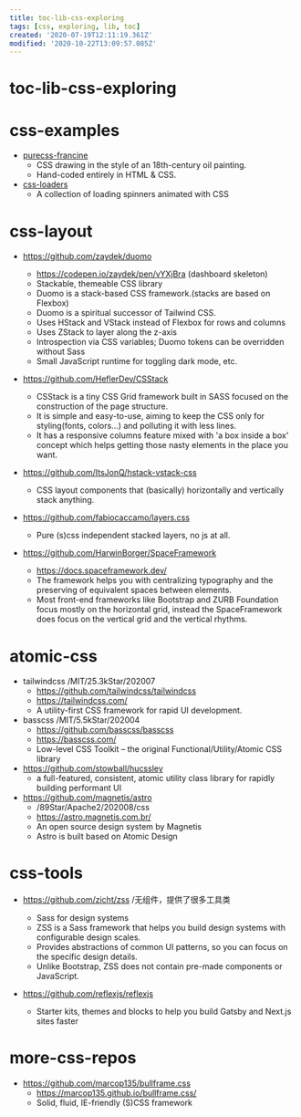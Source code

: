 ```yaml
---
title: toc-lib-css-exploring
tags: [css, exploring, lib, toc]
created: '2020-07-19T12:11:19.361Z'
modified: '2020-10-22T13:09:57.085Z'
---
```


# toc-lib-css-exploring

# css-examples

- [purecss-francine](https://github.com/cyanharlow/purecss-francine)
  - CSS drawing in the style of an 18th-century oil painting. 
  - Hand-coded entirely in HTML & CSS.
- [css-loaders](https://github.com/lukehaas/css-loaders)
  - A collection of loading spinners animated with CSS

# css-layout

- https://github.com/zaydek/duomo
  - https://codepen.io/zaydek/pen/vYXjBra (dashboard skeleton)
  - Stackable, themeable CSS library
  - Duomo is a stack-based CSS framework.(stacks are based on Flexbox)
  - Duomo is a spiritual successor of Tailwind CSS.
  - Uses HStack and VStack instead of Flexbox for rows and columns
  - Uses ZStack to layer along the z-axis
  - Introspection via CSS variables; Duomo tokens can be overridden without Sass
  - Small JavaScript runtime for toggling dark mode, etc.

- https://github.com/HeflerDev/CSStack
  - CSStack is a tiny CSS Grid framework built in SASS focused on the construction of the page structure. 
  - It is simple and easy-to-use, aiming to keep the CSS only for styling(fonts, colors...) and polluting it with less lines.
  - It has a responsive columns feature mixed with 'a box inside a box' concept which helps getting those nasty elements in the place you want.

- https://github.com/ItsJonQ/hstack-vstack-css
  - CSS layout components that (basically) horizontally and vertically stack anything.
- https://github.com/fabiocaccamo/layers.css
  - Pure (s)css independent stacked layers, no js at all.

- https://github.com/HarwinBorger/SpaceFramework
  - https://docs.spaceframework.dev/
  - The framework helps you with centralizing typography and the preserving of equivalent spaces between elements.
  - Most front-end frameworks like Bootstrap and ZURB Foundation focus mostly on the horizontal grid, instead the SpaceFramework does focus on the vertical grid and the vertical rhythms. 

# atomic-css

- tailwindcss /MIT/25.3kStar/202007
  - https://github.com/tailwindcss/tailwindcss
  - https://tailwindcss.com/
  - A utility-first CSS framework for rapid UI development.
- basscss /MIT/5.5kStar/202004
  - https://github.com/basscss/basscss
  - https://basscss.com/
  - Low-level CSS Toolkit – the original Functional/Utility/Atomic CSS library
- https://github.com/stowball/hucssley
  - a full-featured, consistent, atomic utility class library for rapidly building performant UI
- https://github.com/magnetis/astro
  - /89Star/Apache2/202008/css
  - https://astro.magnetis.com.br/
  - An open source design system by Magnetis
  - Astro is built based on Atomic Design

# css-tools

- https://github.com/zicht/zss /无组件，提供了很多工具类
  - Sass for design systems
  - ZSS is a Sass framework that helps you build design systems with configurable design scales.
  - Provides abstractions of common UI patterns, so you can focus on the specific design details.
  - Unlike Bootstrap, ZSS does not contain pre-made components or JavaScript.

- https://github.com/reflexjs/reflexjs
  - Starter kits, themes and blocks to help you build Gatsby and Next.js sites faster

# more-css-repos

- https://github.com/marcop135/bullframe.css
  - https://marcop135.github.io/bullframe.css/
  - Solid, fluid, IE-friendly (S)CSS framework

